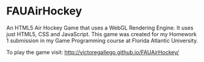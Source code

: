 # FAUAirHockey
An HTML5 Air Hockey Game that uses a WebGL Rendering Engine.  It uses just HTML5, CSS and JavaScript.  This game was created for my Homework 1 submission in my Game Programming course at Florida Atlantic University.

To play the game visit:  http://victoregallego.github.io/FAUAirHockey/
